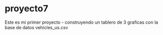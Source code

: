 # proyecto7

Este es mi primer proyecto - construyendo un tablero de 3 graficas con la base de datos vehicles_us.csv
